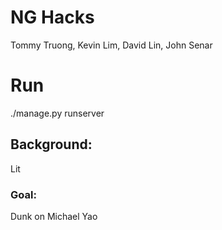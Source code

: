 # NG Hacks
Tommy Truong, Kevin Lim, David Lin, John Senar

# Run
./manage.py runserver

## Background:

Lit

### Goal:

Dunk on Michael Yao
